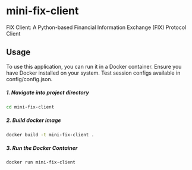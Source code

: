 # mini-fix-client
FIX Client: A Python-based Financial Information Exchange (FIX) Protocol Client

## Usage
To use this application, you can run it in a Docker container. Ensure you have Docker installed on your system.
Test session configs available in config/config.json.

##### 1. Navigate into project directory
```bash
cd mini-fix-client

```

##### 2. Build docker image
```bash
docker build -t mini-fix-client .
```

##### 3. Run the Docker Container
```bash
docker run mini-fix-client
```
